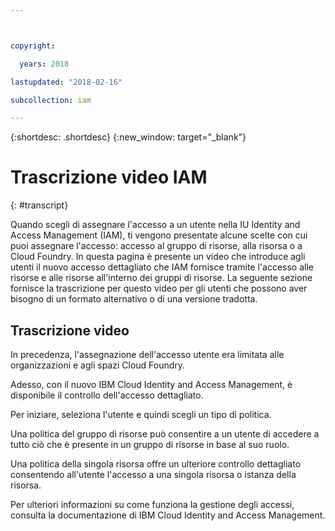 ```yaml
---



copyright:

  years: 2018

lastupdated: "2018-02-16"

subcollection: iam

---
```



{:shortdesc: .shortdesc}
{:new_window: target="_blank"}

# Trascrizione video IAM
{: #transcript}

Quando scegli di assegnare l'accesso a un utente nella IU Identity and Access Management (IAM), ti vengono presentate alcune scelte con cui puoi assegnare l'accesso: accesso al gruppo di risorse, alla risorsa o a Cloud Foundry. In questa pagina è presente un video che introduce agli utenti il nuovo accesso dettagliato che IAM fornisce tramite l'accesso alle risorse e alle risorse all'interno dei gruppi di risorse. La seguente sezione fornisce la trascrizione per questo video per gli utenti che possono aver bisogno di un formato alternativo o di una versione tradotta.


## Trascrizione video

In precedenza, l'assegnazione dell'accesso utente era limitata alle organizzazioni e agli spazi Cloud Foundry.

Adesso, con il nuovo  IBM Cloud Identity and Access Management, è disponibile il controllo dell'accesso dettagliato.

Per iniziare, seleziona l'utente e quindi scegli un tipo di politica.

Una politica del gruppo di risorse può consentire a un utente di accedere a tutto ciò che è presente in un gruppo di risorse in base al suo ruolo.

Una politica della singola risorsa offre un ulteriore controllo dettagliato consentendo all'utente l'accesso a una singola risorsa o istanza della risorsa.

Per ulteriori informazioni su come funziona la gestione degli accessi, consulta la documentazione di IBM Cloud Identity and Access Management.
